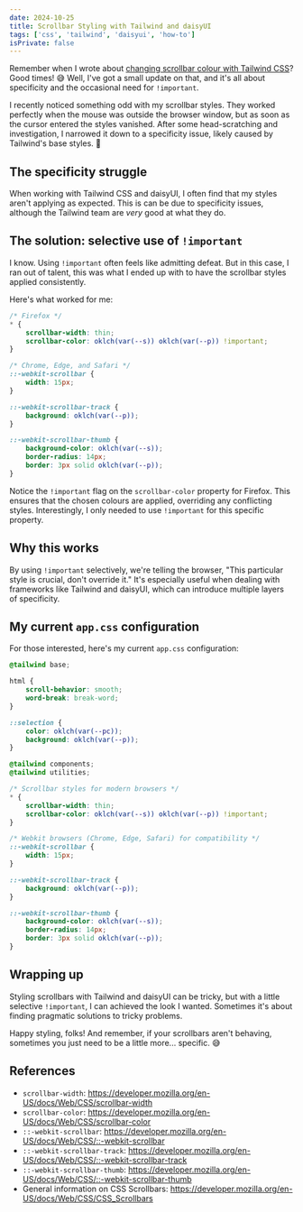 ```yaml
---
date: 2024-10-25
title: Scrollbar Styling with Tailwind and daisyUI
tags: ['css', 'tailwind', 'daisyui', 'how-to']
isPrivate: false
---
```


Remember when I wrote about
[changing scrollbar colour with Tailwind CSS](https://scottspence.com/posts/change-scrollbar-color-tailwind-css)?
Good times! 😅 Well, I've got a small update on that, and it's all
about specificity and the occasional need for `!important`.

I recently noticed something odd with my scrollbar styles. They worked
perfectly when the mouse was outside the browser window, but as soon
as the cursor entered the styles vanished. After some head-scratching
and investigation, I narrowed it down to a specificity issue, likely
caused by Tailwind's base styles. 🤷

## The specificity struggle

When working with Tailwind CSS and daisyUI, I often find that my
styles aren't applying as expected. This is can be due to specificity
issues, although the Tailwind team are _very_ good at what they do.

## The solution: selective use of `!important`

I know. Using `!important` often feels like admitting defeat. But in
this case, I ran out of talent, this was what I ended up with to have
the scrollbar styles applied consistently.

Here's what worked for me:

```css
/* Firefox */
* {
	scrollbar-width: thin;
	scrollbar-color: oklch(var(--s)) oklch(var(--p)) !important;
}

/* Chrome, Edge, and Safari */
::-webkit-scrollbar {
	width: 15px;
}

::-webkit-scrollbar-track {
	background: oklch(var(--p));
}

::-webkit-scrollbar-thumb {
	background-color: oklch(var(--s));
	border-radius: 14px;
	border: 3px solid oklch(var(--p));
}
```

Notice the `!important` flag on the `scrollbar-color` property for
Firefox. This ensures that the chosen colours are applied, overriding
any conflicting styles. Interestingly, I only needed to use
`!important` for this specific property.

## Why this works

By using `!important` selectively, we're telling the browser, "This
particular style is crucial, don't override it." It's especially
useful when dealing with frameworks like Tailwind and daisyUI, which
can introduce multiple layers of specificity.

## My current `app.css` configuration

For those interested, here's my current `app.css` configuration:

```css
@tailwind base;

html {
	scroll-behavior: smooth;
	word-break: break-word;
}

::selection {
	color: oklch(var(--pc));
	background: oklch(var(--p));
}

@tailwind components;
@tailwind utilities;

/* Scrollbar styles for modern browsers */
* {
	scrollbar-width: thin;
	scrollbar-color: oklch(var(--s)) oklch(var(--p)) !important;
}

/* Webkit browsers (Chrome, Edge, Safari) for compatibility */
::-webkit-scrollbar {
	width: 15px;
}

::-webkit-scrollbar-track {
	background: oklch(var(--p));
}

::-webkit-scrollbar-thumb {
	background-color: oklch(var(--s));
	border-radius: 14px;
	border: 3px solid oklch(var(--p));
}
```

## Wrapping up

Styling scrollbars with Tailwind and daisyUI can be tricky, but with a
little selective `!important`, I can achieved the look I wanted.
Sometimes it's about finding pragmatic solutions to tricky problems.

Happy styling, folks! And remember, if your scrollbars aren't
behaving, sometimes you just need to be a little more... specific. 😅

## References

- `scrollbar-width`:
  https://developer.mozilla.org/en-US/docs/Web/CSS/scrollbar-width
- `scrollbar-color`:
  https://developer.mozilla.org/en-US/docs/Web/CSS/scrollbar-color
- `::-webkit-scrollbar`:
  https://developer.mozilla.org/en-US/docs/Web/CSS/::-webkit-scrollbar
- `::-webkit-scrollbar-track`:
  https://developer.mozilla.org/en-US/docs/Web/CSS/::-webkit-scrollbar-track
- `::-webkit-scrollbar-thumb`:
  https://developer.mozilla.org/en-US/docs/Web/CSS/::-webkit-scrollbar-thumb
- General information on CSS Scrollbars:
  https://developer.mozilla.org/en-US/docs/Web/CSS/CSS_Scrollbars
